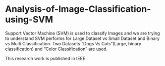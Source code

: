 # Analysis-of-Image-Classification-using-SVM

Support Vector Machine (SVM) is used to classify Images and we are
trying to understand SVM performs for Large Dataset vs Small Dataset and Binary vs Multi Classification.
Two Datasets “Dogs Vs Cats”(Large, binary classification) and “Color
Classification” are used. 

This research work is published in IEEE
